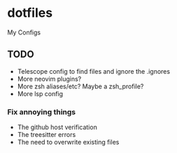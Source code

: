 # dotfiles
My Configs

## TODO
- Telescope config to find files and ignore the .ignores
- More neovim plugins?
- More zsh aliases/etc? Maybe a zsh_profile?
- More lsp config

### Fix annoying things
- The github host verification
- The treesitter errors
- The need to overwrite existing files

